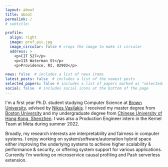 ```yaml
---
layout: about
title: about
permalink: /
# subtitle: 

profile:
  align: right
  image: prof_pic.jpg
  image_circular: false # crops the image to make it circular
  address: >
    <p>CIT 527</p>
    <p>115 Waterman St</p>
    <p>Providence, RI, 02903</p>

news: false  # includes a list of news items
latest_posts: false  # includes a list of the newest posts
selected_papers: false # includes a list of papers marked as "selected={true}"
social: false  # includes social icons at the bottom of the page
---
```



I'm a first year Ph.D. student studying Computer Science at <a href='https://cs.brown.edu/'>Brown University<a>, advised by <a href='http://nikos.vasilak.is/'>Nikos Vasilakis<a>. I received my master degree from <a href='https://www.bu.edu/cs/'>Boston University<a> and my undergraduate degree from <a href='https://sse.cuhk.edu.cn/en'>Chinese University of Hong Kong, Shenzhen<a>. I was also a Production Engineer intern in the Kernel Team at Meta during summer 2022.

Broadly, my research interests are interpretability and fairness in computer systems. I enjoy working on system/software/automation hybrid space either improving the underlying systems to achieve higher scalability & performance & security, or offering system support for various applications. Currently I'm working on microservice causal profiling and Pash serverless extension. 

